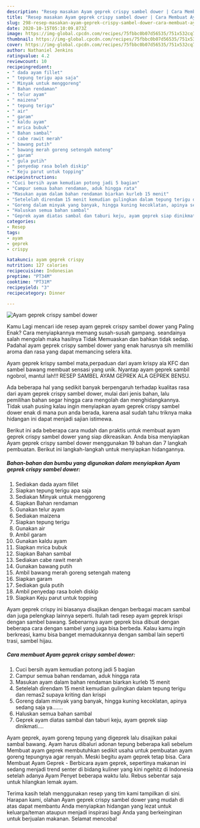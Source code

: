 ```yaml
---
description: "Resep masakan Ayam geprek crispy sambel dower | Cara Membuat Ayam geprek crispy sambel dower Yang Bisa Manjain Lidah"
title: "Resep masakan Ayam geprek crispy sambel dower | Cara Membuat Ayam geprek crispy sambel dower Yang Bisa Manjain Lidah"
slug: 298-resep-masakan-ayam-geprek-crispy-sambel-dower-cara-membuat-ayam-geprek-crispy-sambel-dower-yang-bisa-manjain-lidah
date: 2020-10-15T05:10:09.873Z
image: https://img-global.cpcdn.com/recipes/75fbbc0b07d56535/751x532cq70/ayam-geprek-crispy-sambel-dower-foto-resep-utama.jpg
thumbnail: https://img-global.cpcdn.com/recipes/75fbbc0b07d56535/751x532cq70/ayam-geprek-crispy-sambel-dower-foto-resep-utama.jpg
cover: https://img-global.cpcdn.com/recipes/75fbbc0b07d56535/751x532cq70/ayam-geprek-crispy-sambel-dower-foto-resep-utama.jpg
author: Nathaniel Jenkins
ratingvalue: 4.2
reviewcount: 10
recipeingredient:
- " dada ayam fillet"
- " tepung terigu apa saja"
- " Minyak untuk menggoreng"
- " Bahan rendaman"
- " telur ayam"
- " maizena"
- " tepung terigu"
- " air"
- " garam"
- " kaldu ayam"
- " mrica bubuk"
- " Bahan sambal"
- " cabe rawit merah"
- " bawang putih"
- " bawang merah goreng setengah mateng"
- " garam"
- " gula putih"
- " penyedap rasa boleh diskip"
- " Keju parut untuk topping"
recipeinstructions:
- "Cuci bersih ayam kemudian potong jadi 5 bagian"
- "Campur semua bahan rendaman, aduk hingga rata"
- "Masukan ayam dalam bahan rendaman biarkan kurleb 15 menit"
- "Setelelah direndam 15 menit kemudian gulingkan dalam tepung terigu dan remas2 supaya kriting dan krispi"
- "Goreng dalam minyak yang banyak, hingga kuning kecoklatan, apinya sedang saja ya......."
- "Haluskan semua bahan sambal"
- "Geprek ayam diatas sambal dan taburi keju, ayam geprek siap dinikmati...."
categories:
- Resep
tags:
- ayam
- geprek
- crispy

katakunci: ayam geprek crispy 
nutrition: 127 calories
recipecuisine: Indonesian
preptime: "PT34M"
cooktime: "PT31M"
recipeyield: "3"
recipecategory: Dinner

---
```



![Ayam geprek crispy sambel dower](https://img-global.cpcdn.com/recipes/75fbbc0b07d56535/751x532cq70/ayam-geprek-crispy-sambel-dower-foto-resep-utama.jpg)

Kamu Lagi mencari ide resep ayam geprek crispy sambel dower yang Paling Enak? Cara menyiapkannya memang susah-susah gampang. seandainya salah mengolah maka hasilnya Tidak Memuaskan dan bahkan tidak sedap. Padahal ayam geprek crispy sambel dower yang enak harusnya sih memiliki aroma dan rasa yang dapat memancing selera kita.

Ayam geprek krispy sambel mata,perpaduan dari ayam krispy ala KFC dan sambel bawang membuat sensasi yang unik. Nyantap ayam geprek sambil ngobrol, mantul lah!!! RESEP SAMBEL AYAM GEPREK ALA GEPREK BENSU.

Ada beberapa hal yang sedikit banyak berpengaruh terhadap kualitas rasa dari ayam geprek crispy sambel dower, mulai dari jenis bahan, lalu pemilihan bahan segar hingga cara mengolah dan menghidangkannya. Tidak usah pusing kalau ingin menyiapkan ayam geprek crispy sambel dower enak di mana pun anda berada, karena asal sudah tahu triknya maka hidangan ini dapat menjadi sajian istimewa.


Berikut ini ada beberapa cara mudah dan praktis untuk membuat ayam geprek crispy sambel dower yang siap dikreasikan. Anda bisa menyiapkan Ayam geprek crispy sambel dower menggunakan 19 bahan dan 7 langkah pembuatan. Berikut ini langkah-langkah untuk menyiapkan hidangannya.

<!--inarticleads1-->

##### Bahan-bahan dan bumbu yang digunakan dalam menyiapkan Ayam geprek crispy sambel dower:

1. Sediakan  dada ayam fillet
1. Siapkan  tepung terigu apa saja
1. Sediakan  Minyak untuk menggoreng
1. Siapkan  Bahan rendaman
1. Gunakan  telur ayam
1. Sediakan  maizena
1. Siapkan  tepung terigu
1. Gunakan  air
1. Ambil  garam
1. Gunakan  kaldu ayam
1. Siapkan  mrica bubuk
1. Siapkan  Bahan sambal
1. Sediakan  cabe rawit merah
1. Gunakan  bawang putih
1. Ambil  bawang merah goreng setengah mateng
1. Siapkan  garam
1. Sediakan  gula putih
1. Ambil  penyedap rasa boleh diskip
1. Siapkan  Keju parut untuk topping


Ayam geprek crispy ini biasanya disajikan dengan berbagai macam sambal dan juga pelengkap lainnya seperti. Itulah tadi resep ayam geprek krispi dengan sambel bawang. Sebenarnya ayam geprek bisa dibuat dengan beberapa cara dengan sambel yang juga bisa berbeda. Kalau kamu ingin berkreasi, kamu bisa banget memadukannya dengan sambal lain seperti trasi, sambel hijau. 

<!--inarticleads2-->

##### Cara membuat Ayam geprek crispy sambel dower:

1. Cuci bersih ayam kemudian potong jadi 5 bagian
1. Campur semua bahan rendaman, aduk hingga rata
1. Masukan ayam dalam bahan rendaman biarkan kurleb 15 menit
1. Setelelah direndam 15 menit kemudian gulingkan dalam tepung terigu dan remas2 supaya kriting dan krispi
1. Goreng dalam minyak yang banyak, hingga kuning kecoklatan, apinya sedang saja ya.......
1. Haluskan semua bahan sambal
1. Geprek ayam diatas sambal dan taburi keju, ayam geprek siap dinikmati....


Ayam geprek, ayam goreng tepung yang digeprek lalu disajikan pakai sambal bawang. Ayam harus dibaluri adonan tepung beberapa kali sebelum Membuat ayam geprek membutuhkan sedikit usaha untuk pembuatan ayam goreng tepungnya agar renyah. Meski begitu ayam geprek tetap bisa. Cara Membuat Ayam Geprek - Berbicara ayam geprek, sepertinya makanan ini sedang menjadi trend senter di bidang kuliner yang kini ngehitz di Indonesia setelah adanya Ayam Penyet beberapa waktu lalu. Rebus sebentar saja untuk hilangkan lemak ayam. 

Terima kasih telah menggunakan resep yang tim kami tampilkan di sini. Harapan kami, olahan Ayam geprek crispy sambel dower yang mudah di atas dapat membantu Anda menyiapkan hidangan yang lezat untuk keluarga/teman ataupun menjadi inspirasi bagi Anda yang berkeinginan untuk berjualan makanan. Selamat mencoba!

